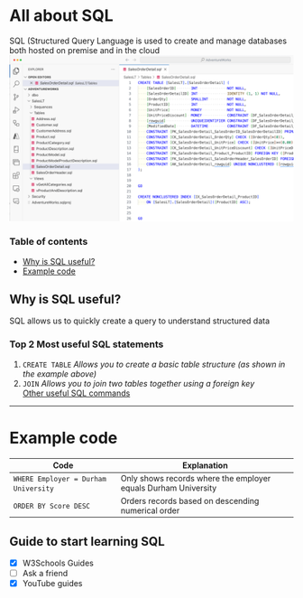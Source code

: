 # All about SQL
SQL (Structured Query Language is used to create and manage databases both hosted on premise and in the cloud
![Alt: Example of SQL](https://raw.githubusercontent.com/matthew-t-mcgregor/test/refs/heads/main/sql.png)

### Table of contents
- [Why is SQL useful?](#Why-is-SQL-useful)
- [Example code]([https://github.com/matthew-t-mcgregor/test?tab=readme-ov-file#example-code)

## Why is SQL useful?
SQL allows us to quickly create a query to understand structured data

### Top 2 Most useful SQL statements
1. `CREATE TABLE` *Allows you to create a basic table structure (as shown in the example above)*
2. `JOIN` *Allows you to join two tables together using a foreign key* <br>
[Other useful SQL commands](https://www.w3schools.com/sql/sql_syntax.asp)

-----------------------------------------------
# Example code

|Code|Explanation|
|-------|---------|
|`WHERE Employer = Durham University`|Only shows records where the employer equals Durham University|
|`ORDER BY Score DESC`|Orders records based on descending numerical order|

## Guide to start learning SQL
- [x] W3Schools Guides
- [ ] Ask a friend
- [x] YouTube guides
